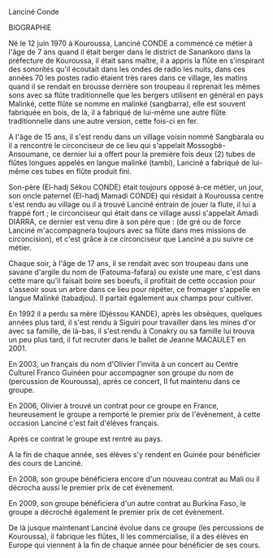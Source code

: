 Lanciné Conde

BIOGRAPHIE 

Né le 12 juin 1970 à Kouroussa, Lanciné CONDE a commencé ce métier à I'âge de 7 ans quand il était berger dans Ie district de Sanankoro dans la préfecture de Kouroussa, il était sans maître, il a appris la flûte en s'inspirant des sonorités qu'il écoutait dans les ondes de radio les nuits, dans ces années 70 les postes radio étaient très rares dans ce village, les matins quand il se rendait en brousse derrière son troupeau il reprenait les mêmes sons avec sa flûte traditionnelle que les bergers utilisent en général en pays Malinké, cette flûte se nomme en malinké (sangbarra), elle est souvent fabriquée en bois, de là, il a fabriqué de lui-même une autre flûte traditionnelle dans une autre version, cette fois-ci en fer. 

A I'âge de 15 ans, il s'est rendu dans un village voisin nommé Sangbarala ou il a rencontré le circonciseur de ce lieu qui s'appelait Mossogbè-Ansoumane, ce dernier lui a offert pour la première fois deux (2) tubes de flûtes longues appelés en langue malinké (tambi), Lanciné a fabriqué de lui-même ces tubes en flûte produit fini.

Son-père (El-hadj Sékou CONDE) était toujours opposé à-ce métier, un jour, son oncle paternel (EI-hadj Mamadi CONDE) qui résidait à Kouroussa centre s'est rendu au village ou il a trouvé Lanciné entrain de jouer la flute, il lui a frappé fort ; Ie circonciseur qui était dans ce village aussi s'appelait Amadi DIARRA, ce dernier est venu dire à son père que : (de gré ou de force Lanciné m'accompagnera toujours avec sa flûte dans mes missions de circoncision), et c'est grâce à ce circonciseur que Lanciné a pu suivre ce métier. 

Chaque soir, à I'âge de 17 ans, il se rendait avec son troupeau dans une savane d'argile du nom de (Fatouma-fafara) ou existe une mare, c'est dans cette mare qu'il faisait boire ses boeufs, il profitait de cette occasion pour s'asseoir sous un arbre dans ce lieu pour répéter, ce fromager s'appelle en langue Malinké (tabadjou). II partait également aux champs pour cultiver. 

En 1992 il a perdu sa mère (Djéssou KANDE), après les obsèques, quelques années plus tard, il s'est rendu à Siguiri pour travailler dans les mines d'or avec sa famille, de là-bas, il s'est rendu à Conakry ou sa famille lui trouva un peu plus tard, il fut recruter dans le ballet de Jeanne MACAULET en 2001.

En 2003, un français du nom d'Olivier I'invita à un concert au Centre Culturel Franco Guinéen pour accompagner son groupe du nom de (percussion de Kouroussa), après ce concert, II fut maintenu dans ce groupe.

En 2006, Olivier à trouvé un contrat pour ce groupe en France, heureusement le groupe a remporté le premier prix de I'évènement, à cette occasion Lanciné c'est fait d'élèves français. 

Après ce contrat le groupe est rentré au pays. 

A la fin de chaque année, ses élèves s'y rendent en Guinée pour bénéficier des cours de Lanciné. 

En 2008, son groupe bénéficiera encore d'un nouveau contrat au Mali ou il décrocha aussi le premier prix de cet évènement. 

En 2009, son groupe bénéficiera d'un autre contrat au Burkina Faso, le groupe a décroché également le premier prix de cet évènement. 

De Ià jusque maintenant Lanciné évolue dans ce groupe (les percussions de Kouroussa), il fabrique les flûtes, II les commercialise, il a des élèves en Europe qui viennent à la fin de chaque année pour bénéficier de ses cours. 

